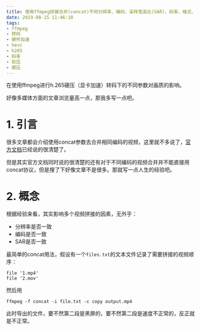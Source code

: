 ```yaml
---
title: 使用ffmpeg拼接合并(concat)不同分辨率、编码、采样宽高比(SAR)、码率、格式、容器的视频
date: 2019-08-15 11:46:18
tags:
- ffmpeg
- 转码
- 硬件加速
- hevc
- h265
- 码率
- 软压
- 硬压
---
```

在使用ffmpeg进行h.265硬压（显卡加速）转码下的不同参数对画质的影响。
<!-- more -->
好像多媒体方面的文章浏览量高一点，那我多写一点吧。

# 1. 引言

很多文章都会介绍使用concat参数去合并相同编码的视频，这里就不多说了，[官方文档](https://trac.ffmpeg.org/wiki/Concatenate)已经说的很清楚了。

但是其实官方文档同时说的很清楚的还有对于不同编码的视频合并并不能直接用concat协议，但是搜了下好像文章不是很多。那就写一点人生的经验吧。

# 2. 概念

根据经验来看，其实影响多个视频拼接的因素，无外乎：

 - 分辨率是否一致
 - 编码是否一致
 - SAR是否一致

最简单的concat用法，假设有一个```files.txt```的文本文件记录了需要拼接的视频顺序：
```
file '1.mp4'
file '2.mov'
```
然后用
```
ffmpeg -f concat -i file.txt -c copy output.mp4
```
此时导出的文件，要不然第二段是黑屏的，要不然第二段是速度不正常的，反正就是不正常。